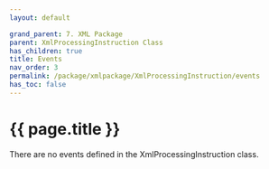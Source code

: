 ```yaml
---
layout: default

grand_parent: 7. XML Package
parent: XmlProcessingInstruction Class
has_children: true
title: Events
nav_order: 3
permalink: /package/xmlpackage/XmlProcessingInstruction/events
has_toc: false
---
```

# {{ page.title }}

There are no events defined in the XmlProcessingInstruction class.